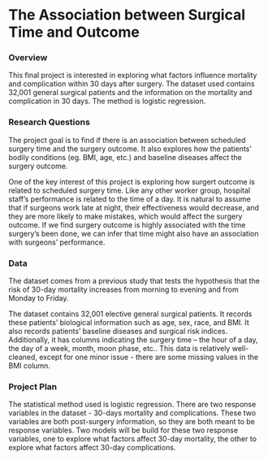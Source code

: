 # The Association between Surgical Time and Outcome

### Overview

This final project is interested in exploring what factors influence mortality and complication within 30 days after surgery. The dataset  used contains 32,001 general surgical patients and the information on the mortality and complication in 30 days. The method is logistic regression.

### Research Questions

The project goal is to find if there is an association between scheduled surgery time and the surgery outcome. It also explores how the patients’ bodily conditions (eg. BMI, age, etc.) and baseline diseases affect the surgery outcome. 

One of the key interest of this project is exploring how surgert outcome is related to scheduled surgery time. Like any other worker group, hospital staff’s performance is related to the time of a day. It is natural to assume that if surgeons work late at night, their effectiveness would decrease, and they are more likely to make mistakes, which would affect the surgery outcome. If we find surgery outcome is highly associated with the time surgery’s been done, we can infer that time might also have an association with surgeons’ performance.

### Data

The dataset comes from a previous study that tests the hypothesis that the risk of 30-day mortality increases from morning to evening and from Monday to Friday.

The dataset contains 32,001 elective general surgical patients. It records these patients’ biological information such as age, sex, race, and BMI. It also records patients’ baseline diseases and surgical risk indices. Additionally, it has columns indicating the surgery time – the hour of a day, the day of a week, month, moon phase, etc.. This data is relatively well-cleaned, except for one minor issue - there are some missing values in the BMI column.


### Project Plan

The statistical method used is logistic regression. There are two response variables in the dataset - 30-days mortality and complications. These two variables are both post-surgery information, so they are both meant to be response variables. Two models will be build for these two response variables, one to explore what factors affect 30-day mortality, the other to explore what factors affect 30-day complications. 


